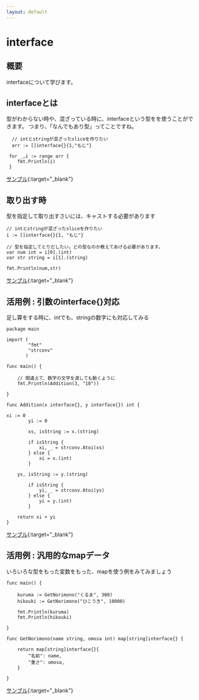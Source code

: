 ```yaml
---
layout: default
---
```


# interface

## 概要

interfaceについて学びます。

##  interfaceとは

型がわからない時や、混ざっている時に、interfaceという型をを使うことができます。
つまり、「なんでもあり型」ってことですね。

```
  // intとstringが混ざったsliceを作りたい
  arr := []interface{}{1,"もじ"}

 for _,i := range arr {
    fmt.Println(i)
 }

```
[サンプル](https://play.golang.org/p/yl7aUb5UZN){:target="_blank"}


## 取り出す時


型を指定して取り出すさいには、キャストする必要があります

```
// intとstringが混ざったsliceを作りたい
i := []interface{}{1, "もじ"}

// 型を指定してとりだしたい。どの型なのか教えてあげる必要があります。
var num int = i[0].(int)
var str string = i[1].(string)

fmt.Println(num,str)
```
[サンプル](https://play.golang.org/p/QEnwaZ4kMa){:target="_blank"}


## 活用例 : 引数のinterface{}対応

足し算をする時に、intでも、stringの数字にも対応してみる

```
package main

import (
        "fmt"
        "strconv"
       )

func main() {

    // 間違えて、数字の文字を渡しても動くように
    fmt.Println(Addition(3, "10"))

}

func Addition(x interface{}, y interface{}) int {

xi := 0
        yi := 0

        xs, isString := x.(string)

        if isString {
            xi, _ = strconv.Atoi(xs)
        } else {
            xi = x.(int)
        }

    ys, isString := y.(string)

        if isString {
            yi, _ = strconv.Atoi(ys)
        } else {
            yi = y.(int)
        }

    return xi + yi
}

```
[サンプル](https://play.golang.org/p/Q4LQUyuUwZ){:target="_blank"}


## 活用例 : 汎用的なmapデータ

いろいろな型をもった変数をもった、mapを使う例をみてみましょう

```
func main() {

    kuruma := GetNorimono("くるま", 300)
    hikouki := GetNorimono("ひこうき", 10000)

    fmt.Println(kuruma)
    fmt.Println(hikouki)

}

func GetNorimono(name string, omosa int) map[string]interface{} {

    return map[string]interface{}{
        "名前": name,
        "重さ": omosa,
    }

}
```
[サンプル](https://play.golang.org/p/t01ajlSc2Z){:target="_blank"}

